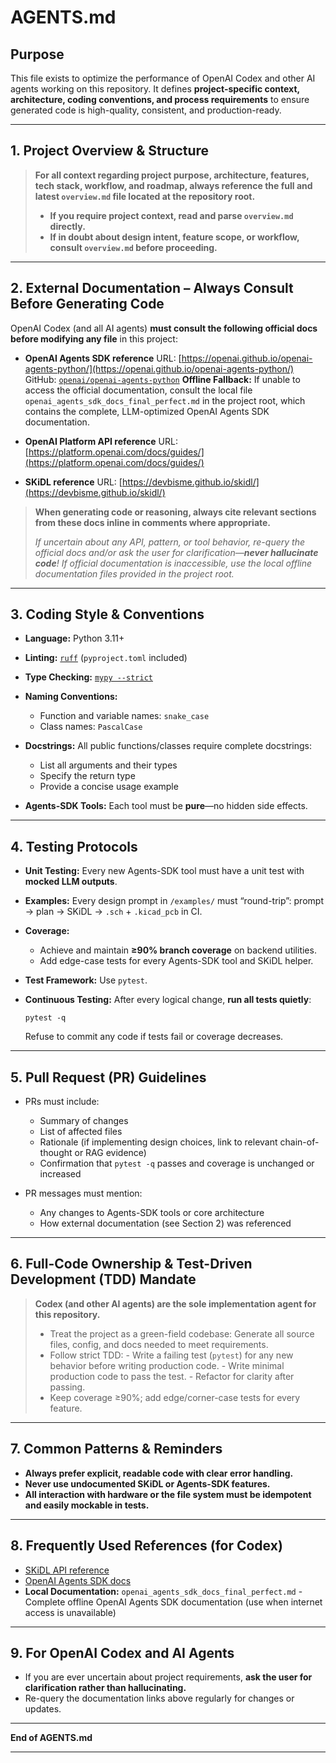 # AGENTS.md

## Purpose

This file exists to optimize the performance of OpenAI Codex and other AI agents working on this repository.
It defines **project-specific context, architecture, coding conventions, and process requirements** to ensure generated code is high-quality, consistent, and production-ready.

---

## 1. Project Overview & Structure

> **For all context regarding project purpose, architecture, features, tech stack, workflow, and roadmap, always reference the full and latest `overview.md` file located at the repository root.**
>
> * **If you require project context, read and parse `overview.md` directly.**
> * **If in doubt about design intent, feature scope, or workflow, consult `overview.md` before proceeding.**

---

## 2. External Documentation – Always Consult Before Generating Code

OpenAI Codex (and all AI agents) **must consult the following official docs before modifying any file** in this project:

* **OpenAI Agents SDK reference**
  URL: [https://openai.github.io/openai-agents-python/](https://openai.github.io/openai-agents-python/)
  GitHub: [`openai/openai-agents-python`](https://github.com/openai/openai-agents-python)
  **Offline Fallback:** If unable to access the official documentation, consult the local file `openai_agents_sdk_docs_final_perfect.md` in the project root, which contains the complete, LLM-optimized OpenAI Agents SDK documentation.

* **OpenAI Platform API reference**
  URL: [https://platform.openai.com/docs/guides/](https://platform.openai.com/docs/guides/)

* **SKiDL reference**
  URL: [https://devbisme.github.io/skidl/](https://devbisme.github.io/skidl/)

> **When generating code or reasoning, always cite relevant sections from these docs inline in comments where appropriate.**
>
> *If uncertain about any API, pattern, or tool behavior, re-query the official docs and/or ask the user for clarification—**never hallucinate code**! If official documentation is inaccessible, use the local offline documentation files provided in the project root.*

---

## 3. Coding Style & Conventions

* **Language:** Python 3.11+

* **Linting:** [`ruff`](https://docs.astral.sh/ruff/) (`pyproject.toml` included)

* **Type Checking:** [`mypy --strict`](https://mypy.readthedocs.io/en/stable/)

* **Naming Conventions:**

  * Function and variable names: `snake_case`
  * Class names: `PascalCase`

* **Docstrings:**
  All public functions/classes require complete docstrings:

  * List all arguments and their types
  * Specify the return type
  * Provide a concise usage example

* **Agents-SDK Tools:**
  Each tool must be **pure**—no hidden side effects.

---

## 4. Testing Protocols

* **Unit Testing:**
  Every new Agents-SDK tool must have a unit test with **mocked LLM outputs**.
* **Examples:**
  Every design prompt in `/examples/` must “round-trip”: prompt → plan → SKiDL → `.sch` + `.kicad_pcb` in CI.
* **Coverage:**

  * Achieve and maintain **≥90% branch coverage** on backend utilities.
  * Add edge-case tests for every Agents-SDK tool and SKiDL helper.
* **Test Framework:**
  Use `pytest`.
* **Continuous Testing:**
  After every logical change, **run all tests quietly**:

  ```
  pytest -q
  ```

  Refuse to commit any code if tests fail or coverage decreases.

---

## 5. Pull Request (PR) Guidelines

* PRs must include:

  * Summary of changes
  * List of affected files
  * Rationale (if implementing design choices, link to relevant chain-of-thought or RAG evidence)
  * Confirmation that `pytest -q` passes and coverage is unchanged or increased
* PR messages must mention:

  * Any changes to Agents-SDK tools or core architecture
  * How external documentation (see Section 2) was referenced

---

## 6. Full-Code Ownership & Test-Driven Development (TDD) Mandate

> **Codex (and other AI agents) are the sole implementation agent for this repository.**
>
> * Treat the project as a green-field codebase:
>   Generate all source files, config, and docs needed to meet requirements.
> * Follow strict TDD:
>   \- Write a failing test (`pytest`) for any new behavior before writing production code.
>   \- Write minimal production code to pass the test.
>   \- Refactor for clarity after passing.
> * Keep coverage ≥90%; add edge/corner-case tests for every feature.

---

## 7. Common Patterns & Reminders

* **Always prefer explicit, readable code with clear error handling.**
* **Never use undocumented SKiDL or Agents-SDK features.**
* **All interaction with hardware or the file system must be idempotent and easily mockable in tests.**

---

## 8. Frequently Used References (for Codex)

* [SKiDL API reference](https://devbisme.github.io/skidl/)
* [OpenAI Agents SDK docs](https://openai.github.io/openai-agents-python/)
* **Local Documentation:** `openai_agents_sdk_docs_final_perfect.md` - Complete offline OpenAI Agents SDK documentation (use when internet access is unavailable)

---

## 9. For OpenAI Codex and AI Agents

* If you are ever uncertain about project requirements, **ask the user for clarification rather than hallucinating.**
* Re-query the documentation links above regularly for changes or updates.

---

**End of AGENTS.md**

---
